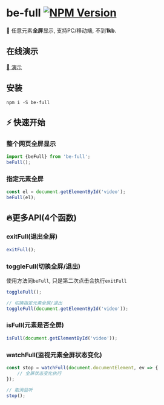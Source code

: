# be-full [![NPM Version][npm-image]][npm-url]

[npm-image]: https://badgen.net/npm/v/be-full
[npm-url]: https://npmjs.org/package/be-full

🍔 任意元素**全屏**显示, 支持PC/移动端, 不到**1kb**.

## 在线演示
[:rocket: 演示](https://any86.github.io/be-full/example/)

## 安装

```shell
npm i -S be-full
```

## ⚡ 快速开始


### 整个网页全屏显示
```javascript
import {beFull} from 'be-full';
beFull();

```

### 指定元素全屏
```javascript
const el = document.getElementById('video');
beFull(el);
```

## 🔥更多API(4个函数)

### exitFull(退出全屏)
```javascript
exitFull();
```

### toggleFull(切换全屏/退出)
使用方法同`beFull`, 只是第二次点击会执行`exitFull`
```javascript
toggleFull();

// 切换指定元素全屏/退出
toggleFull(document.getElementById('video'));
```

### isFull(元素是否全屏)
```javascript
isFull(document.getElementById('video'));
```

### watchFull(监视元素全屏状态变化)
```javascript
const stop = watchFull(document.documentElement, ev => {
    // 全屏状态变化执行         
});

// 取消监听
stop();
```
